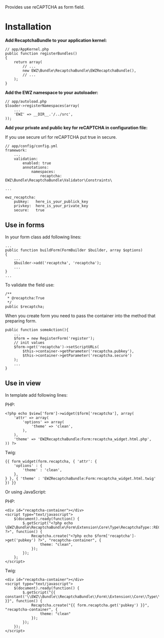 Provides use reCAPTCHA as form field.

Installation
============

**Add RecaptchaBundle to your application kernel:**

    // app/AppKernel.php
    public function registerBundles()
    {
        return array(
            // ...
            new EWZ\Bundle\RecaptchaBundle\EWZRecaptchaBundle(),
            // ...
        );
    }

**Add the EWZ namespace to your autoloader:**

    // app/autoload.php
    $loader->registerNamespaces(array(
        ...
        'EWZ' => __DIR__.'/../src',
    ));

**Add your private and public key for reCAPTCHA in configuration file:**

If you use secure url for reCAPTCHA put true in secure.

    // app/config/config.yml
    framework:
        ...
        validation:
            enabled: true
            annotations:
                namespaces:
                    recaptcha: EWZ\Bundle\RecaptchaBundle\Validator\Constraints\

    ...

    ewz_recaptcha:
        pubkey:   here_is_your_publick_key
        privkey:  here_is_your_private_key
        secure:   true


Use in forms
------------

In your form class add following lines:

    ...
    public function buildForm(FormBuilder $builder, array $options)
    {
        ...
        $builder->add('recaptcha', 'recaptcha');
        ...
    }
    ...

To validate the field use:

    /**
     * @recaptcha:True
     */
    public $recaptcha;

When you create form you need to pass the container into the method that 
preparing form.

    public function someAction(){
        ...
        $form = new RegisterForm('register');
        // init values
        $form->get('recaptcha')->setScriptURLs(
            $this->container->getParameter('recaptcha.pubkey'),
            $this->container->getParameter('recaptcha.secure')
        );
        ...
    }


Use in view
-----------

In template add following lines:

PHP:

    <?php echo $view['form']->widget($form['recaptcha'], array(
        'attr' => array(
            'options' => array(
                'theme' => 'clean',
            ),
        ),
        'theme' => 'EWZRecaptchaBundle:Form:recaptcha_widget.html.php',
    )) ?>

Twig:

    {{ form_widget(form.recaptcha, { 'attr': {
        'options' : {
            'theme' : 'clean',
        },
    } }, { 'theme' : 'EWZRecaptchaBundle:Form:recaptcha_widget.html.twig' }) }}


Or using JavaScript:

PHP:

    <div id="recaptcha-container"></div>
    <script type="text/javascript">
        $(document).ready(function() {
            $.getScript("<?php echo \EWZ\Bundle\RecaptchaBundle\Form\Extension\Core\Type\RecaptchaType::RECAPTCHA_API_JS_SERVER ?>", function() {
                Recaptcha.create("<?php echo $form['recaptcha']->get('pubkey') ?>", "recaptcha-container", {
                    theme: "clean",
                });
            });
        };
    </script>

Twig:

    <div id="recaptcha-container"></div>
    <script type="text/javascript">
        $(document).ready(function() {
            $.getScript("{{ constant('\\EWZ\\Bundle\\RecaptchaBundle\\Form\\Extension\\Core\\Type\\RecaptchaType::RECAPTCHA_API_JS_SERVER') }}", function() {
                Recaptcha.create("{{ form.recaptcha.get('pubkey') }}", "recaptcha-container", {
                    theme: "clean"
                });
            });
        });
    </script>
